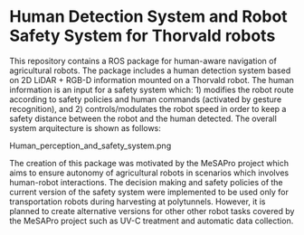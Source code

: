 # Human Detection System and Robot Safety System for Thorvald robots

This repository contains a ROS package for human-aware navigation of agricultural robots. The package includes a human detection system based on 2D LiDAR + RGB-D information mounted on a Thorvald robot. The human information is an input for a safety system which: 1) modifies the robot route according to safety policies and human commands (activated by gesture recognition), and 2) controls/modulates the robot speed in order to keep a safety distance between the robot and the human detected. The overall system arquitecture is shown as follows:

Human_perception_and_safety_system.png

The creation of this package was motivated by the MeSAPro project which aims to ensure autonomy of agricultural robots in scenarios which involves human-robot interactions. The decision making and safety policies of the current version of the safety system were implemented to be used only for transportation robots during harvesting at polytunnels. However, it is planned to create alternative versions for other other robot tasks covered by the MeSAPro project such as UV-C treatment and automatic data collection.
